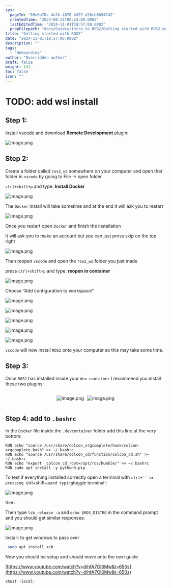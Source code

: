 ```yaml
---
sys:
  pageId: "89e0a78c-4e2b-4070-b327-d28cb0694742"
  createdTime: "2024-08-21T00:24:00.000Z"
  lastEditedTime: "2024-11-01T18:57:00.000Z"
  propFilepath: "docs/Guides/intro_to_ROS2/Getting started with ROS2.md"
title: "Getting started with ROS2"
date: "2024-11-01T18:57:00.000Z"
description: ""
tags:
  - "Onboarding"
author: "Overridden author"
draft: false
weight: 141
toc: false
icon: ""
---
```


# TODO: add wsl install

## Step 1:

[Install vscode](https://code.visualstudio.com/download) and download **Remote Development** plugin:

![image.png](https://prod-files-secure.s3.us-west-2.amazonaws.com/d518164a-d88e-44d1-a4ee-3adb3bd8bce0/efb52993-1881-4a40-b95e-6f020334f022/image.png?X-Amz-Algorithm=AWS4-HMAC-SHA256&X-Amz-Content-Sha256=UNSIGNED-PAYLOAD&X-Amz-Credential=ASIAZI2LB4666QCUNT3L%2F20250320%2Fus-west-2%2Fs3%2Faws4_request&X-Amz-Date=20250320T021545Z&X-Amz-Expires=3600&X-Amz-Security-Token=IQoJb3JpZ2luX2VjECoaCXVzLXdlc3QtMiJIMEYCIQCfeaW2W%2BM2dxfj2weYX7mmDY0Lhp1LzBbK1kII55xNyAIhAM0R6bi%2Biwsy4QHZUvrYQInz5XkIWgu8bajtvBaLnopdKogECIP%2F%2F%2F%2F%2F%2F%2F%2F%2F%2FwEQABoMNjM3NDIzMTgzODA1IgygeQb7m5SYb9CZ53gq3AMRkng1hwc2Y9a3IX4%2FqqIWh4rzO4ajh9jKhwELT%2FAHqoGp6k2XUmTAddDz9Z83JsLLU7dU4MviJ2rIEpgazDhf%2FKSQsNZrTgu72vgijYO7gqQdWiub22lM2PzyLXphVnAOMpvHQ6lxOY%2BwdVtO64kguvx9ScwlaEVcBpMqkWt5L3NgVNZyCKS9E2Xj%2B%2FZUsG2m1wB28aAtlNn7WQ%2Fg37HPzAafg91MqaI7VlSa1oMu7GXVQ74Dd6YvRYaphuPgdkqAXP%2BJ67QjKDtqP8wYFjnQ%2FD6%2B60A0s6f8wlJ3e09qj5y3ukuADSdUSY2KyhKxGeMitaVKw4ZI9fBYMRnBqIKikcr%2FxAOL6TPwRc0fs7OIHd7Y04P%2Fk2zopnqlsSfkqXWMhFX0dkY8fR2Oq06YgdubXIjO4seOpGdp5PqGtAIqfWAU4pUbv5nblMLpqlKBK8Tdb8yDA1XMIZ7FLyrCcunwhtX2aK6kwdoYBHIyjK%2Blhm9SZu%2Bgf7T7eRpIoCyoHKmolxZYTogvmbZIREKTz2j3X7nOf8le8uezRAJlrBmCORCv715i3FgB9bmBoMd8357X4MsVfBvHRrXIYns1aL0KknispbEWBrLzrkoNDkLzkfMijX5ybH%2B%2B8CNB6DDt6e2%2BBjqkAYHyUfS%2FyLGwAN4CfE4CSoswBYgfrdlgcNTmCQVgBl4x0Z2z3b8ZPrZSGHDwPeQ9K2jxJ%2FybuSJ%2Fq%2FdAiFdZKch6EUrNlCTMoTT8wTiigqrCeoWVjeTaOtAnWuE7H6H4DqLKEs0VptGHCx%2BjSGm3Q8BjyKzbqwGG5NkJTYNP26a1IChCRfE9zKL2ReTL7rBGAQR14fVTbKTCySvk7eKzr2uqVfgY&X-Amz-Signature=83e6459761ea9460e2efd330908304911f8e19ea4bfc5f237034498de5cf89ec&X-Amz-SignedHeaders=host&x-id=GetObject)

## Step 2:

Create a folder called `ros2_ws` somewhere on your computer and open that folder in `vscode` by going to File → open folder 

`ctrl+shift+p` and type: **Install Docker**

![image.png](https://prod-files-secure.s3.us-west-2.amazonaws.com/d518164a-d88e-44d1-a4ee-3adb3bd8bce0/2269dc0e-1cd5-47ff-bceb-c04ad9b2eab0/image.png?X-Amz-Algorithm=AWS4-HMAC-SHA256&X-Amz-Content-Sha256=UNSIGNED-PAYLOAD&X-Amz-Credential=ASIAZI2LB4666QCUNT3L%2F20250320%2Fus-west-2%2Fs3%2Faws4_request&X-Amz-Date=20250320T021545Z&X-Amz-Expires=3600&X-Amz-Security-Token=IQoJb3JpZ2luX2VjECoaCXVzLXdlc3QtMiJIMEYCIQCfeaW2W%2BM2dxfj2weYX7mmDY0Lhp1LzBbK1kII55xNyAIhAM0R6bi%2Biwsy4QHZUvrYQInz5XkIWgu8bajtvBaLnopdKogECIP%2F%2F%2F%2F%2F%2F%2F%2F%2F%2FwEQABoMNjM3NDIzMTgzODA1IgygeQb7m5SYb9CZ53gq3AMRkng1hwc2Y9a3IX4%2FqqIWh4rzO4ajh9jKhwELT%2FAHqoGp6k2XUmTAddDz9Z83JsLLU7dU4MviJ2rIEpgazDhf%2FKSQsNZrTgu72vgijYO7gqQdWiub22lM2PzyLXphVnAOMpvHQ6lxOY%2BwdVtO64kguvx9ScwlaEVcBpMqkWt5L3NgVNZyCKS9E2Xj%2B%2FZUsG2m1wB28aAtlNn7WQ%2Fg37HPzAafg91MqaI7VlSa1oMu7GXVQ74Dd6YvRYaphuPgdkqAXP%2BJ67QjKDtqP8wYFjnQ%2FD6%2B60A0s6f8wlJ3e09qj5y3ukuADSdUSY2KyhKxGeMitaVKw4ZI9fBYMRnBqIKikcr%2FxAOL6TPwRc0fs7OIHd7Y04P%2Fk2zopnqlsSfkqXWMhFX0dkY8fR2Oq06YgdubXIjO4seOpGdp5PqGtAIqfWAU4pUbv5nblMLpqlKBK8Tdb8yDA1XMIZ7FLyrCcunwhtX2aK6kwdoYBHIyjK%2Blhm9SZu%2Bgf7T7eRpIoCyoHKmolxZYTogvmbZIREKTz2j3X7nOf8le8uezRAJlrBmCORCv715i3FgB9bmBoMd8357X4MsVfBvHRrXIYns1aL0KknispbEWBrLzrkoNDkLzkfMijX5ybH%2B%2B8CNB6DDt6e2%2BBjqkAYHyUfS%2FyLGwAN4CfE4CSoswBYgfrdlgcNTmCQVgBl4x0Z2z3b8ZPrZSGHDwPeQ9K2jxJ%2FybuSJ%2Fq%2FdAiFdZKch6EUrNlCTMoTT8wTiigqrCeoWVjeTaOtAnWuE7H6H4DqLKEs0VptGHCx%2BjSGm3Q8BjyKzbqwGG5NkJTYNP26a1IChCRfE9zKL2ReTL7rBGAQR14fVTbKTCySvk7eKzr2uqVfgY&X-Amz-Signature=9274be7ff69f6cd56a5766318d897e3a33c674e2623f64d4f524fa25ea1db75a&X-Amz-SignedHeaders=host&x-id=GetObject)

The `Docker` install will take sometime and at the end it will ask you to restart

![image.png](https://prod-files-secure.s3.us-west-2.amazonaws.com/d518164a-d88e-44d1-a4ee-3adb3bd8bce0/ed233f78-be33-4b1f-b89c-9c346c0e961e/image.png?X-Amz-Algorithm=AWS4-HMAC-SHA256&X-Amz-Content-Sha256=UNSIGNED-PAYLOAD&X-Amz-Credential=ASIAZI2LB4666QCUNT3L%2F20250320%2Fus-west-2%2Fs3%2Faws4_request&X-Amz-Date=20250320T021545Z&X-Amz-Expires=3600&X-Amz-Security-Token=IQoJb3JpZ2luX2VjECoaCXVzLXdlc3QtMiJIMEYCIQCfeaW2W%2BM2dxfj2weYX7mmDY0Lhp1LzBbK1kII55xNyAIhAM0R6bi%2Biwsy4QHZUvrYQInz5XkIWgu8bajtvBaLnopdKogECIP%2F%2F%2F%2F%2F%2F%2F%2F%2F%2FwEQABoMNjM3NDIzMTgzODA1IgygeQb7m5SYb9CZ53gq3AMRkng1hwc2Y9a3IX4%2FqqIWh4rzO4ajh9jKhwELT%2FAHqoGp6k2XUmTAddDz9Z83JsLLU7dU4MviJ2rIEpgazDhf%2FKSQsNZrTgu72vgijYO7gqQdWiub22lM2PzyLXphVnAOMpvHQ6lxOY%2BwdVtO64kguvx9ScwlaEVcBpMqkWt5L3NgVNZyCKS9E2Xj%2B%2FZUsG2m1wB28aAtlNn7WQ%2Fg37HPzAafg91MqaI7VlSa1oMu7GXVQ74Dd6YvRYaphuPgdkqAXP%2BJ67QjKDtqP8wYFjnQ%2FD6%2B60A0s6f8wlJ3e09qj5y3ukuADSdUSY2KyhKxGeMitaVKw4ZI9fBYMRnBqIKikcr%2FxAOL6TPwRc0fs7OIHd7Y04P%2Fk2zopnqlsSfkqXWMhFX0dkY8fR2Oq06YgdubXIjO4seOpGdp5PqGtAIqfWAU4pUbv5nblMLpqlKBK8Tdb8yDA1XMIZ7FLyrCcunwhtX2aK6kwdoYBHIyjK%2Blhm9SZu%2Bgf7T7eRpIoCyoHKmolxZYTogvmbZIREKTz2j3X7nOf8le8uezRAJlrBmCORCv715i3FgB9bmBoMd8357X4MsVfBvHRrXIYns1aL0KknispbEWBrLzrkoNDkLzkfMijX5ybH%2B%2B8CNB6DDt6e2%2BBjqkAYHyUfS%2FyLGwAN4CfE4CSoswBYgfrdlgcNTmCQVgBl4x0Z2z3b8ZPrZSGHDwPeQ9K2jxJ%2FybuSJ%2Fq%2FdAiFdZKch6EUrNlCTMoTT8wTiigqrCeoWVjeTaOtAnWuE7H6H4DqLKEs0VptGHCx%2BjSGm3Q8BjyKzbqwGG5NkJTYNP26a1IChCRfE9zKL2ReTL7rBGAQR14fVTbKTCySvk7eKzr2uqVfgY&X-Amz-Signature=fbe11bdaf0550765ab39a38a5f2fa8c89821f105d0683a3f877bae426bc7c415&X-Amz-SignedHeaders=host&x-id=GetObject)

Once you restart open `Docker` and finish the installation

It will ask you to make an account but you can just press skip on the top right

![image.png](https://prod-files-secure.s3.us-west-2.amazonaws.com/d518164a-d88e-44d1-a4ee-3adb3bd8bce0/21010ad9-1659-4fd9-9f59-9932a09b2a3d/image.png?X-Amz-Algorithm=AWS4-HMAC-SHA256&X-Amz-Content-Sha256=UNSIGNED-PAYLOAD&X-Amz-Credential=ASIAZI2LB4666QCUNT3L%2F20250320%2Fus-west-2%2Fs3%2Faws4_request&X-Amz-Date=20250320T021545Z&X-Amz-Expires=3600&X-Amz-Security-Token=IQoJb3JpZ2luX2VjECoaCXVzLXdlc3QtMiJIMEYCIQCfeaW2W%2BM2dxfj2weYX7mmDY0Lhp1LzBbK1kII55xNyAIhAM0R6bi%2Biwsy4QHZUvrYQInz5XkIWgu8bajtvBaLnopdKogECIP%2F%2F%2F%2F%2F%2F%2F%2F%2F%2FwEQABoMNjM3NDIzMTgzODA1IgygeQb7m5SYb9CZ53gq3AMRkng1hwc2Y9a3IX4%2FqqIWh4rzO4ajh9jKhwELT%2FAHqoGp6k2XUmTAddDz9Z83JsLLU7dU4MviJ2rIEpgazDhf%2FKSQsNZrTgu72vgijYO7gqQdWiub22lM2PzyLXphVnAOMpvHQ6lxOY%2BwdVtO64kguvx9ScwlaEVcBpMqkWt5L3NgVNZyCKS9E2Xj%2B%2FZUsG2m1wB28aAtlNn7WQ%2Fg37HPzAafg91MqaI7VlSa1oMu7GXVQ74Dd6YvRYaphuPgdkqAXP%2BJ67QjKDtqP8wYFjnQ%2FD6%2B60A0s6f8wlJ3e09qj5y3ukuADSdUSY2KyhKxGeMitaVKw4ZI9fBYMRnBqIKikcr%2FxAOL6TPwRc0fs7OIHd7Y04P%2Fk2zopnqlsSfkqXWMhFX0dkY8fR2Oq06YgdubXIjO4seOpGdp5PqGtAIqfWAU4pUbv5nblMLpqlKBK8Tdb8yDA1XMIZ7FLyrCcunwhtX2aK6kwdoYBHIyjK%2Blhm9SZu%2Bgf7T7eRpIoCyoHKmolxZYTogvmbZIREKTz2j3X7nOf8le8uezRAJlrBmCORCv715i3FgB9bmBoMd8357X4MsVfBvHRrXIYns1aL0KknispbEWBrLzrkoNDkLzkfMijX5ybH%2B%2B8CNB6DDt6e2%2BBjqkAYHyUfS%2FyLGwAN4CfE4CSoswBYgfrdlgcNTmCQVgBl4x0Z2z3b8ZPrZSGHDwPeQ9K2jxJ%2FybuSJ%2Fq%2FdAiFdZKch6EUrNlCTMoTT8wTiigqrCeoWVjeTaOtAnWuE7H6H4DqLKEs0VptGHCx%2BjSGm3Q8BjyKzbqwGG5NkJTYNP26a1IChCRfE9zKL2ReTL7rBGAQR14fVTbKTCySvk7eKzr2uqVfgY&X-Amz-Signature=715908360916136d792e9f85b7ccda088e2b8483f1f30be92cf1944a61e1388d&X-Amz-SignedHeaders=host&x-id=GetObject)

Then reopen `vscode` and open the `ros2_ws` folder you just made

press `ctrl+shift+p` and type: **reopen in container**

![image.png](https://prod-files-secure.s3.us-west-2.amazonaws.com/d518164a-d88e-44d1-a4ee-3adb3bd8bce0/4e93b8c2-41ad-488c-8095-c74205196118/image.png?X-Amz-Algorithm=AWS4-HMAC-SHA256&X-Amz-Content-Sha256=UNSIGNED-PAYLOAD&X-Amz-Credential=ASIAZI2LB4666QCUNT3L%2F20250320%2Fus-west-2%2Fs3%2Faws4_request&X-Amz-Date=20250320T021545Z&X-Amz-Expires=3600&X-Amz-Security-Token=IQoJb3JpZ2luX2VjECoaCXVzLXdlc3QtMiJIMEYCIQCfeaW2W%2BM2dxfj2weYX7mmDY0Lhp1LzBbK1kII55xNyAIhAM0R6bi%2Biwsy4QHZUvrYQInz5XkIWgu8bajtvBaLnopdKogECIP%2F%2F%2F%2F%2F%2F%2F%2F%2F%2FwEQABoMNjM3NDIzMTgzODA1IgygeQb7m5SYb9CZ53gq3AMRkng1hwc2Y9a3IX4%2FqqIWh4rzO4ajh9jKhwELT%2FAHqoGp6k2XUmTAddDz9Z83JsLLU7dU4MviJ2rIEpgazDhf%2FKSQsNZrTgu72vgijYO7gqQdWiub22lM2PzyLXphVnAOMpvHQ6lxOY%2BwdVtO64kguvx9ScwlaEVcBpMqkWt5L3NgVNZyCKS9E2Xj%2B%2FZUsG2m1wB28aAtlNn7WQ%2Fg37HPzAafg91MqaI7VlSa1oMu7GXVQ74Dd6YvRYaphuPgdkqAXP%2BJ67QjKDtqP8wYFjnQ%2FD6%2B60A0s6f8wlJ3e09qj5y3ukuADSdUSY2KyhKxGeMitaVKw4ZI9fBYMRnBqIKikcr%2FxAOL6TPwRc0fs7OIHd7Y04P%2Fk2zopnqlsSfkqXWMhFX0dkY8fR2Oq06YgdubXIjO4seOpGdp5PqGtAIqfWAU4pUbv5nblMLpqlKBK8Tdb8yDA1XMIZ7FLyrCcunwhtX2aK6kwdoYBHIyjK%2Blhm9SZu%2Bgf7T7eRpIoCyoHKmolxZYTogvmbZIREKTz2j3X7nOf8le8uezRAJlrBmCORCv715i3FgB9bmBoMd8357X4MsVfBvHRrXIYns1aL0KknispbEWBrLzrkoNDkLzkfMijX5ybH%2B%2B8CNB6DDt6e2%2BBjqkAYHyUfS%2FyLGwAN4CfE4CSoswBYgfrdlgcNTmCQVgBl4x0Z2z3b8ZPrZSGHDwPeQ9K2jxJ%2FybuSJ%2Fq%2FdAiFdZKch6EUrNlCTMoTT8wTiigqrCeoWVjeTaOtAnWuE7H6H4DqLKEs0VptGHCx%2BjSGm3Q8BjyKzbqwGG5NkJTYNP26a1IChCRfE9zKL2ReTL7rBGAQR14fVTbKTCySvk7eKzr2uqVfgY&X-Amz-Signature=0bed63a4921da2d06ad45c31a4d8622b5a78c62099e7b6fb631ad6d1d3931693&X-Amz-SignedHeaders=host&x-id=GetObject)

Choose “Add configuration to workspace”

![image.png](https://prod-files-secure.s3.us-west-2.amazonaws.com/d518164a-d88e-44d1-a4ee-3adb3bd8bce0/9560b282-5060-4989-ba37-97e7b2c22476/image.png?X-Amz-Algorithm=AWS4-HMAC-SHA256&X-Amz-Content-Sha256=UNSIGNED-PAYLOAD&X-Amz-Credential=ASIAZI2LB4666QCUNT3L%2F20250320%2Fus-west-2%2Fs3%2Faws4_request&X-Amz-Date=20250320T021545Z&X-Amz-Expires=3600&X-Amz-Security-Token=IQoJb3JpZ2luX2VjECoaCXVzLXdlc3QtMiJIMEYCIQCfeaW2W%2BM2dxfj2weYX7mmDY0Lhp1LzBbK1kII55xNyAIhAM0R6bi%2Biwsy4QHZUvrYQInz5XkIWgu8bajtvBaLnopdKogECIP%2F%2F%2F%2F%2F%2F%2F%2F%2F%2FwEQABoMNjM3NDIzMTgzODA1IgygeQb7m5SYb9CZ53gq3AMRkng1hwc2Y9a3IX4%2FqqIWh4rzO4ajh9jKhwELT%2FAHqoGp6k2XUmTAddDz9Z83JsLLU7dU4MviJ2rIEpgazDhf%2FKSQsNZrTgu72vgijYO7gqQdWiub22lM2PzyLXphVnAOMpvHQ6lxOY%2BwdVtO64kguvx9ScwlaEVcBpMqkWt5L3NgVNZyCKS9E2Xj%2B%2FZUsG2m1wB28aAtlNn7WQ%2Fg37HPzAafg91MqaI7VlSa1oMu7GXVQ74Dd6YvRYaphuPgdkqAXP%2BJ67QjKDtqP8wYFjnQ%2FD6%2B60A0s6f8wlJ3e09qj5y3ukuADSdUSY2KyhKxGeMitaVKw4ZI9fBYMRnBqIKikcr%2FxAOL6TPwRc0fs7OIHd7Y04P%2Fk2zopnqlsSfkqXWMhFX0dkY8fR2Oq06YgdubXIjO4seOpGdp5PqGtAIqfWAU4pUbv5nblMLpqlKBK8Tdb8yDA1XMIZ7FLyrCcunwhtX2aK6kwdoYBHIyjK%2Blhm9SZu%2Bgf7T7eRpIoCyoHKmolxZYTogvmbZIREKTz2j3X7nOf8le8uezRAJlrBmCORCv715i3FgB9bmBoMd8357X4MsVfBvHRrXIYns1aL0KknispbEWBrLzrkoNDkLzkfMijX5ybH%2B%2B8CNB6DDt6e2%2BBjqkAYHyUfS%2FyLGwAN4CfE4CSoswBYgfrdlgcNTmCQVgBl4x0Z2z3b8ZPrZSGHDwPeQ9K2jxJ%2FybuSJ%2Fq%2FdAiFdZKch6EUrNlCTMoTT8wTiigqrCeoWVjeTaOtAnWuE7H6H4DqLKEs0VptGHCx%2BjSGm3Q8BjyKzbqwGG5NkJTYNP26a1IChCRfE9zKL2ReTL7rBGAQR14fVTbKTCySvk7eKzr2uqVfgY&X-Amz-Signature=eb313854a85d654073ec57508e9bb88a73a1080168def75604232f9ed3c56b31&X-Amz-SignedHeaders=host&x-id=GetObject)

![image.png](https://prod-files-secure.s3.us-west-2.amazonaws.com/d518164a-d88e-44d1-a4ee-3adb3bd8bce0/2ee63f81-886b-48e8-a553-dc6e5eac99e4/image.png?X-Amz-Algorithm=AWS4-HMAC-SHA256&X-Amz-Content-Sha256=UNSIGNED-PAYLOAD&X-Amz-Credential=ASIAZI2LB4666QCUNT3L%2F20250320%2Fus-west-2%2Fs3%2Faws4_request&X-Amz-Date=20250320T021545Z&X-Amz-Expires=3600&X-Amz-Security-Token=IQoJb3JpZ2luX2VjECoaCXVzLXdlc3QtMiJIMEYCIQCfeaW2W%2BM2dxfj2weYX7mmDY0Lhp1LzBbK1kII55xNyAIhAM0R6bi%2Biwsy4QHZUvrYQInz5XkIWgu8bajtvBaLnopdKogECIP%2F%2F%2F%2F%2F%2F%2F%2F%2F%2FwEQABoMNjM3NDIzMTgzODA1IgygeQb7m5SYb9CZ53gq3AMRkng1hwc2Y9a3IX4%2FqqIWh4rzO4ajh9jKhwELT%2FAHqoGp6k2XUmTAddDz9Z83JsLLU7dU4MviJ2rIEpgazDhf%2FKSQsNZrTgu72vgijYO7gqQdWiub22lM2PzyLXphVnAOMpvHQ6lxOY%2BwdVtO64kguvx9ScwlaEVcBpMqkWt5L3NgVNZyCKS9E2Xj%2B%2FZUsG2m1wB28aAtlNn7WQ%2Fg37HPzAafg91MqaI7VlSa1oMu7GXVQ74Dd6YvRYaphuPgdkqAXP%2BJ67QjKDtqP8wYFjnQ%2FD6%2B60A0s6f8wlJ3e09qj5y3ukuADSdUSY2KyhKxGeMitaVKw4ZI9fBYMRnBqIKikcr%2FxAOL6TPwRc0fs7OIHd7Y04P%2Fk2zopnqlsSfkqXWMhFX0dkY8fR2Oq06YgdubXIjO4seOpGdp5PqGtAIqfWAU4pUbv5nblMLpqlKBK8Tdb8yDA1XMIZ7FLyrCcunwhtX2aK6kwdoYBHIyjK%2Blhm9SZu%2Bgf7T7eRpIoCyoHKmolxZYTogvmbZIREKTz2j3X7nOf8le8uezRAJlrBmCORCv715i3FgB9bmBoMd8357X4MsVfBvHRrXIYns1aL0KknispbEWBrLzrkoNDkLzkfMijX5ybH%2B%2B8CNB6DDt6e2%2BBjqkAYHyUfS%2FyLGwAN4CfE4CSoswBYgfrdlgcNTmCQVgBl4x0Z2z3b8ZPrZSGHDwPeQ9K2jxJ%2FybuSJ%2Fq%2FdAiFdZKch6EUrNlCTMoTT8wTiigqrCeoWVjeTaOtAnWuE7H6H4DqLKEs0VptGHCx%2BjSGm3Q8BjyKzbqwGG5NkJTYNP26a1IChCRfE9zKL2ReTL7rBGAQR14fVTbKTCySvk7eKzr2uqVfgY&X-Amz-Signature=58776ac242a8e581a8c31c2af23bf325f813a77b0e16818b7d74660c3a9ddb0b&X-Amz-SignedHeaders=host&x-id=GetObject)

![image.png](https://prod-files-secure.s3.us-west-2.amazonaws.com/d518164a-d88e-44d1-a4ee-3adb3bd8bce0/ae1580b2-b048-407e-aed9-b584224a7a04/image.png?X-Amz-Algorithm=AWS4-HMAC-SHA256&X-Amz-Content-Sha256=UNSIGNED-PAYLOAD&X-Amz-Credential=ASIAZI2LB4666QCUNT3L%2F20250320%2Fus-west-2%2Fs3%2Faws4_request&X-Amz-Date=20250320T021545Z&X-Amz-Expires=3600&X-Amz-Security-Token=IQoJb3JpZ2luX2VjECoaCXVzLXdlc3QtMiJIMEYCIQCfeaW2W%2BM2dxfj2weYX7mmDY0Lhp1LzBbK1kII55xNyAIhAM0R6bi%2Biwsy4QHZUvrYQInz5XkIWgu8bajtvBaLnopdKogECIP%2F%2F%2F%2F%2F%2F%2F%2F%2F%2FwEQABoMNjM3NDIzMTgzODA1IgygeQb7m5SYb9CZ53gq3AMRkng1hwc2Y9a3IX4%2FqqIWh4rzO4ajh9jKhwELT%2FAHqoGp6k2XUmTAddDz9Z83JsLLU7dU4MviJ2rIEpgazDhf%2FKSQsNZrTgu72vgijYO7gqQdWiub22lM2PzyLXphVnAOMpvHQ6lxOY%2BwdVtO64kguvx9ScwlaEVcBpMqkWt5L3NgVNZyCKS9E2Xj%2B%2FZUsG2m1wB28aAtlNn7WQ%2Fg37HPzAafg91MqaI7VlSa1oMu7GXVQ74Dd6YvRYaphuPgdkqAXP%2BJ67QjKDtqP8wYFjnQ%2FD6%2B60A0s6f8wlJ3e09qj5y3ukuADSdUSY2KyhKxGeMitaVKw4ZI9fBYMRnBqIKikcr%2FxAOL6TPwRc0fs7OIHd7Y04P%2Fk2zopnqlsSfkqXWMhFX0dkY8fR2Oq06YgdubXIjO4seOpGdp5PqGtAIqfWAU4pUbv5nblMLpqlKBK8Tdb8yDA1XMIZ7FLyrCcunwhtX2aK6kwdoYBHIyjK%2Blhm9SZu%2Bgf7T7eRpIoCyoHKmolxZYTogvmbZIREKTz2j3X7nOf8le8uezRAJlrBmCORCv715i3FgB9bmBoMd8357X4MsVfBvHRrXIYns1aL0KknispbEWBrLzrkoNDkLzkfMijX5ybH%2B%2B8CNB6DDt6e2%2BBjqkAYHyUfS%2FyLGwAN4CfE4CSoswBYgfrdlgcNTmCQVgBl4x0Z2z3b8ZPrZSGHDwPeQ9K2jxJ%2FybuSJ%2Fq%2FdAiFdZKch6EUrNlCTMoTT8wTiigqrCeoWVjeTaOtAnWuE7H6H4DqLKEs0VptGHCx%2BjSGm3Q8BjyKzbqwGG5NkJTYNP26a1IChCRfE9zKL2ReTL7rBGAQR14fVTbKTCySvk7eKzr2uqVfgY&X-Amz-Signature=3623b4f46bc802a2616a83983f56c08e82919db27d61c643be2ba9a0149669d9&X-Amz-SignedHeaders=host&x-id=GetObject)

![image.png](https://prod-files-secure.s3.us-west-2.amazonaws.com/d518164a-d88e-44d1-a4ee-3adb3bd8bce0/53255b28-f75e-430f-b9e3-c0ac8577e42b/image.png?X-Amz-Algorithm=AWS4-HMAC-SHA256&X-Amz-Content-Sha256=UNSIGNED-PAYLOAD&X-Amz-Credential=ASIAZI2LB4666QCUNT3L%2F20250320%2Fus-west-2%2Fs3%2Faws4_request&X-Amz-Date=20250320T021545Z&X-Amz-Expires=3600&X-Amz-Security-Token=IQoJb3JpZ2luX2VjECoaCXVzLXdlc3QtMiJIMEYCIQCfeaW2W%2BM2dxfj2weYX7mmDY0Lhp1LzBbK1kII55xNyAIhAM0R6bi%2Biwsy4QHZUvrYQInz5XkIWgu8bajtvBaLnopdKogECIP%2F%2F%2F%2F%2F%2F%2F%2F%2F%2FwEQABoMNjM3NDIzMTgzODA1IgygeQb7m5SYb9CZ53gq3AMRkng1hwc2Y9a3IX4%2FqqIWh4rzO4ajh9jKhwELT%2FAHqoGp6k2XUmTAddDz9Z83JsLLU7dU4MviJ2rIEpgazDhf%2FKSQsNZrTgu72vgijYO7gqQdWiub22lM2PzyLXphVnAOMpvHQ6lxOY%2BwdVtO64kguvx9ScwlaEVcBpMqkWt5L3NgVNZyCKS9E2Xj%2B%2FZUsG2m1wB28aAtlNn7WQ%2Fg37HPzAafg91MqaI7VlSa1oMu7GXVQ74Dd6YvRYaphuPgdkqAXP%2BJ67QjKDtqP8wYFjnQ%2FD6%2B60A0s6f8wlJ3e09qj5y3ukuADSdUSY2KyhKxGeMitaVKw4ZI9fBYMRnBqIKikcr%2FxAOL6TPwRc0fs7OIHd7Y04P%2Fk2zopnqlsSfkqXWMhFX0dkY8fR2Oq06YgdubXIjO4seOpGdp5PqGtAIqfWAU4pUbv5nblMLpqlKBK8Tdb8yDA1XMIZ7FLyrCcunwhtX2aK6kwdoYBHIyjK%2Blhm9SZu%2Bgf7T7eRpIoCyoHKmolxZYTogvmbZIREKTz2j3X7nOf8le8uezRAJlrBmCORCv715i3FgB9bmBoMd8357X4MsVfBvHRrXIYns1aL0KknispbEWBrLzrkoNDkLzkfMijX5ybH%2B%2B8CNB6DDt6e2%2BBjqkAYHyUfS%2FyLGwAN4CfE4CSoswBYgfrdlgcNTmCQVgBl4x0Z2z3b8ZPrZSGHDwPeQ9K2jxJ%2FybuSJ%2Fq%2FdAiFdZKch6EUrNlCTMoTT8wTiigqrCeoWVjeTaOtAnWuE7H6H4DqLKEs0VptGHCx%2BjSGm3Q8BjyKzbqwGG5NkJTYNP26a1IChCRfE9zKL2ReTL7rBGAQR14fVTbKTCySvk7eKzr2uqVfgY&X-Amz-Signature=d6d0f81c6cb13521798d51e9378722fef6cd2bd4c2c7b13ad9caffff2c10da8d&X-Amz-SignedHeaders=host&x-id=GetObject)

![image.png](https://prod-files-secure.s3.us-west-2.amazonaws.com/d518164a-d88e-44d1-a4ee-3adb3bd8bce0/7c562767-5af9-4ffb-97d1-327bcdf4ee00/image.png?X-Amz-Algorithm=AWS4-HMAC-SHA256&X-Amz-Content-Sha256=UNSIGNED-PAYLOAD&X-Amz-Credential=ASIAZI2LB4666QCUNT3L%2F20250320%2Fus-west-2%2Fs3%2Faws4_request&X-Amz-Date=20250320T021545Z&X-Amz-Expires=3600&X-Amz-Security-Token=IQoJb3JpZ2luX2VjECoaCXVzLXdlc3QtMiJIMEYCIQCfeaW2W%2BM2dxfj2weYX7mmDY0Lhp1LzBbK1kII55xNyAIhAM0R6bi%2Biwsy4QHZUvrYQInz5XkIWgu8bajtvBaLnopdKogECIP%2F%2F%2F%2F%2F%2F%2F%2F%2F%2FwEQABoMNjM3NDIzMTgzODA1IgygeQb7m5SYb9CZ53gq3AMRkng1hwc2Y9a3IX4%2FqqIWh4rzO4ajh9jKhwELT%2FAHqoGp6k2XUmTAddDz9Z83JsLLU7dU4MviJ2rIEpgazDhf%2FKSQsNZrTgu72vgijYO7gqQdWiub22lM2PzyLXphVnAOMpvHQ6lxOY%2BwdVtO64kguvx9ScwlaEVcBpMqkWt5L3NgVNZyCKS9E2Xj%2B%2FZUsG2m1wB28aAtlNn7WQ%2Fg37HPzAafg91MqaI7VlSa1oMu7GXVQ74Dd6YvRYaphuPgdkqAXP%2BJ67QjKDtqP8wYFjnQ%2FD6%2B60A0s6f8wlJ3e09qj5y3ukuADSdUSY2KyhKxGeMitaVKw4ZI9fBYMRnBqIKikcr%2FxAOL6TPwRc0fs7OIHd7Y04P%2Fk2zopnqlsSfkqXWMhFX0dkY8fR2Oq06YgdubXIjO4seOpGdp5PqGtAIqfWAU4pUbv5nblMLpqlKBK8Tdb8yDA1XMIZ7FLyrCcunwhtX2aK6kwdoYBHIyjK%2Blhm9SZu%2Bgf7T7eRpIoCyoHKmolxZYTogvmbZIREKTz2j3X7nOf8le8uezRAJlrBmCORCv715i3FgB9bmBoMd8357X4MsVfBvHRrXIYns1aL0KknispbEWBrLzrkoNDkLzkfMijX5ybH%2B%2B8CNB6DDt6e2%2BBjqkAYHyUfS%2FyLGwAN4CfE4CSoswBYgfrdlgcNTmCQVgBl4x0Z2z3b8ZPrZSGHDwPeQ9K2jxJ%2FybuSJ%2Fq%2FdAiFdZKch6EUrNlCTMoTT8wTiigqrCeoWVjeTaOtAnWuE7H6H4DqLKEs0VptGHCx%2BjSGm3Q8BjyKzbqwGG5NkJTYNP26a1IChCRfE9zKL2ReTL7rBGAQR14fVTbKTCySvk7eKzr2uqVfgY&X-Amz-Signature=fa5f9f7fe355353ce07706ee2f6a8c3a6b185dc41c97717c6feff3e0f15d918a&X-Amz-SignedHeaders=host&x-id=GetObject)

`vscode` will now install `ROS2` onto your computer so this may take some time.

## Step 3:

Once `ROS2` has installed inside your `dev-container` I recommend you install these two plugins:

<div style="display: flex;flex-direction: row; column-gap:10px; max-width: 630px;justify-content: center;">
<div>

![image.png](https://prod-files-secure.s3.us-west-2.amazonaws.com/d518164a-d88e-44d1-a4ee-3adb3bd8bce0/3fc3d550-5a54-4ba1-ba6b-faa01cdb7369/image.png?X-Amz-Algorithm=AWS4-HMAC-SHA256&X-Amz-Content-Sha256=UNSIGNED-PAYLOAD&X-Amz-Credential=ASIAZI2LB4666B5FBV5P%2F20250320%2Fus-west-2%2Fs3%2Faws4_request&X-Amz-Date=20250320T021547Z&X-Amz-Expires=3600&X-Amz-Security-Token=IQoJb3JpZ2luX2VjECoaCXVzLXdlc3QtMiJHMEUCIBEQ18Fsp6L56AYQ7TbdtXpzUMqeJ6lSHyE2U2rcH0BoAiEAlfc1m%2FcchxZWr7SEXigXeoYn1EOfH%2FsoJ4W2uGzqBn0qiAQIg%2F%2F%2F%2F%2F%2F%2F%2F%2F%2F%2FARAAGgw2Mzc0MjMxODM4MDUiDK6x5QdGby3omUk0JyrcA%2FXnKAZO6Yufl8fVuglEIxLeAiNSf2zuO2pd9SckhuYRmng2YfhxZjp%2FpKTVpJqI6voMiGvxoaEY5AJqp2aIYrxbT2UwxnCJVP%2BH5Z5R17PHT1tbyjVodb0IkcXmDecqVILITFPW3o8WdV5xmejKD69BBsMF5wqnvjgHnszgvNIiDcq%2Fjml%2Bhr9NXM4JNxJMy%2BEPrAXSDeNKUVVTrljWUvzJUq4a1OX3GgA%2BhA7BaMeQbiiBYceNv69HEY1blzbU%2F0CZWqbVCHUl1NlSuEAekaW8z9TKG2oUWKGEsjpEpBlT2KDo1w5fN3cPjz9bwi4hn7D%2FecIpnI2zJjjEWv%2F0HPu%2FuPoBERRsqKnjsHyd5LqqoHuji41qrxLMf5vkJqxVV19VCkmULfPfEkh4O5T2IDet08jKCPBOg%2BZ6W%2BBOPn%2FSHUKOwCaLh%2F%2FnfJH9KgYx1xYGg5WOV4ORgKLwbTJOj7ncu%2FYPVe3rJKtu0FbQDNgi1ol8Z9DhSU4lHWTj7CIjAh%2ByN6D%2FiNmCQ5Gk7dxCx4fj5laNrz%2B1plcxa7hqCVmgbmjzXo4a7%2F2iPKyIyo9NRcCdpTSS%2BLY%2Fp2BFC8xGs8PZbxPFGpBqwBJ%2FWylB%2FfATzmUQOv33%2FYJsCcxSMLvp7b4GOqUBTnYOamSJZ%2BiQMbFV4xKZa9199SEfFKadqRfVpNewDI662tANIPcyOMT1XKBg7MmfW2pGoXkI%2BMmr69bSNUE5BuEBT%2BASKhFI%2ByczscrbI5gPNK70UX%2BtyGHcBZY558IkLQSKAb1QCNaHKrurBFmqDsC2OZ1OvTLzfwJ%2B3OIFHewSVQkxLjwzkaSsO8%2F4Ldb2C8OqVdPgF8ck4OkXELGvcUGr0I6m&X-Amz-Signature=239ff50213c1d1314bdfb0027b3e0978783599f54820d353ddeb94564a5fd2c1&X-Amz-SignedHeaders=host&x-id=GetObject)

</div>
<div>

![image.png](https://prod-files-secure.s3.us-west-2.amazonaws.com/d518164a-d88e-44d1-a4ee-3adb3bd8bce0/d994cc66-13c2-4093-a5a3-f84cf4601a82/image.png?X-Amz-Algorithm=AWS4-HMAC-SHA256&X-Amz-Content-Sha256=UNSIGNED-PAYLOAD&X-Amz-Credential=ASIAZI2LB466ULXS55U7%2F20250320%2Fus-west-2%2Fs3%2Faws4_request&X-Amz-Date=20250320T021548Z&X-Amz-Expires=3600&X-Amz-Security-Token=IQoJb3JpZ2luX2VjECoaCXVzLXdlc3QtMiJHMEUCIQCSKe3sFxnVZdpjTa%2BeJijTH6z1O6EDfhVvsv8hVutu6wIgfV2qKHSDtqMFzAHepp3PzcVJjh2wy%2BxPYf%2FxvvOSrpQqiAQIg%2F%2F%2F%2F%2F%2F%2F%2F%2F%2F%2FARAAGgw2Mzc0MjMxODM4MDUiDK0HpzfVF8FLoULJeyrcAxlTeGSXrYCuC0hUjqNHRa9%2FAItuvJvBxtsfGXlc2qb5zoKJfGu2oj%2FDeABm%2FsrHSe0tBsl099%2BnOc6HayRX5IuXubFYNMIBspcNPp4Sw31WlY3Bh3ANMABTQxKp4CHM4vT6G79Qg8zqc4xnf8xff3uA1Np5zA9hHjoBRXy%2Fs0Sh1x1R8c2n5mTW%2FrAv7XMoS9h2A18dBK%2BtzzL%2Fhi4sbIA08P0uxH3p3Rj%2BWzc%2F5uTQ3fV2BHvP3DD2vtKSvEpgwxW3E%2Bk%2FZraY9umRdtAuUzBMuNpQgPg%2Bbglm9e7n5jWHgOVNtjQ9h0A3oQE5ThKvliByfyxnQuAgTpQi%2BiacZqDLYbiVuDGoFH7E9TtIkR6jb%2BIsEr9ih3n32EpMUQsj6QFjZmfuAkA2Hwyc7pZZJrBmWuS%2Bsg9NSc7VO53IFU%2FO4jZKJZQJaDXYKHynYBCNqPmxHF9Y3XsU87pIadmGgbg%2BfpHC%2BXgZpPEYg4OnwLjE51ml3NqE%2Bhu7gnv5ZeKlKn7FlR%2F3d2FLfrjG0mDQ8f0B5yOwlZdz2FOqjS1QzMa%2FcREvdTGBdWPVZX4H6FcA3%2BVdynE5atU7w4Mru7Ia0WHXHFLc40nRZ7eB43cCx6QKU8AOXq6gMHsxiRHfMO3p7b4GOqUBuojmLdKNuY1fO%2BxcZ1wqrml6CYZbQZoEIurCAoCTE%2B5ueTzzonBS5UetgIclE%2Ffk0d8NI5SK98KHuuEgbCTR7RAMMrUKTqnnL8UgEa3Wfkqvjb13tSSgD6MIZgqBur1yXpqeWN25DZGjwXyIQPj5n3abe3a%2BEHImlNwRm3QqUSennZ9HzJfghwIYFWie%2FTYL1cOqz82bDkicFgSqhNCbM0lMfv7J&X-Amz-Signature=7c1dd4940d5c410a290827f6cc636be4504364aefa662f0897c28adbec7bc359&X-Amz-SignedHeaders=host&x-id=GetObject)

</div>
</div>

## Step 4: add to `.bashrc`

In the `Docker` file inside the `.devcontainer` folder add this line at the very bottom: 

```docker
RUN echo "source /usr/share/colcon_argcomplete/hook/colcon-argcomplete.bash" >> ~/.bashrc
RUN echo "source /usr/share/colcon_cd/function/colcon_cd.sh" >> ~/.bashrc
RUN echo "export _colcon_cd_root=/opt/ros/humble/" >> ~/.bashrc
RUN sudo apt install -y python3-pip 
```

To test if everything installed correctly open a terminal with `ctrl+`` or pressing `ctrl+shift+p` and typing `toggle terminal`:

![image.png](https://prod-files-secure.s3.us-west-2.amazonaws.com/d518164a-d88e-44d1-a4ee-3adb3bd8bce0/6a4943d8-b04e-4c02-9a58-775f3384d1a5/image.png?X-Amz-Algorithm=AWS4-HMAC-SHA256&X-Amz-Content-Sha256=UNSIGNED-PAYLOAD&X-Amz-Credential=ASIAZI2LB4666QCUNT3L%2F20250320%2Fus-west-2%2Fs3%2Faws4_request&X-Amz-Date=20250320T021545Z&X-Amz-Expires=3600&X-Amz-Security-Token=IQoJb3JpZ2luX2VjECoaCXVzLXdlc3QtMiJIMEYCIQCfeaW2W%2BM2dxfj2weYX7mmDY0Lhp1LzBbK1kII55xNyAIhAM0R6bi%2Biwsy4QHZUvrYQInz5XkIWgu8bajtvBaLnopdKogECIP%2F%2F%2F%2F%2F%2F%2F%2F%2F%2FwEQABoMNjM3NDIzMTgzODA1IgygeQb7m5SYb9CZ53gq3AMRkng1hwc2Y9a3IX4%2FqqIWh4rzO4ajh9jKhwELT%2FAHqoGp6k2XUmTAddDz9Z83JsLLU7dU4MviJ2rIEpgazDhf%2FKSQsNZrTgu72vgijYO7gqQdWiub22lM2PzyLXphVnAOMpvHQ6lxOY%2BwdVtO64kguvx9ScwlaEVcBpMqkWt5L3NgVNZyCKS9E2Xj%2B%2FZUsG2m1wB28aAtlNn7WQ%2Fg37HPzAafg91MqaI7VlSa1oMu7GXVQ74Dd6YvRYaphuPgdkqAXP%2BJ67QjKDtqP8wYFjnQ%2FD6%2B60A0s6f8wlJ3e09qj5y3ukuADSdUSY2KyhKxGeMitaVKw4ZI9fBYMRnBqIKikcr%2FxAOL6TPwRc0fs7OIHd7Y04P%2Fk2zopnqlsSfkqXWMhFX0dkY8fR2Oq06YgdubXIjO4seOpGdp5PqGtAIqfWAU4pUbv5nblMLpqlKBK8Tdb8yDA1XMIZ7FLyrCcunwhtX2aK6kwdoYBHIyjK%2Blhm9SZu%2Bgf7T7eRpIoCyoHKmolxZYTogvmbZIREKTz2j3X7nOf8le8uezRAJlrBmCORCv715i3FgB9bmBoMd8357X4MsVfBvHRrXIYns1aL0KknispbEWBrLzrkoNDkLzkfMijX5ybH%2B%2B8CNB6DDt6e2%2BBjqkAYHyUfS%2FyLGwAN4CfE4CSoswBYgfrdlgcNTmCQVgBl4x0Z2z3b8ZPrZSGHDwPeQ9K2jxJ%2FybuSJ%2Fq%2FdAiFdZKch6EUrNlCTMoTT8wTiigqrCeoWVjeTaOtAnWuE7H6H4DqLKEs0VptGHCx%2BjSGm3Q8BjyKzbqwGG5NkJTYNP26a1IChCRfE9zKL2ReTL7rBGAQR14fVTbKTCySvk7eKzr2uqVfgY&X-Amz-Signature=8708b3566afe4135808631cce5a45c5d9d60e08dd92c16d06c7a81dbb02c6e12&X-Amz-SignedHeaders=host&x-id=GetObject)

then 

Then type `lsb_release -a` and `echo $ROS_DISTRO` in the command prompt and you should get similar responses:

![image.png](https://prod-files-secure.s3.us-west-2.amazonaws.com/d518164a-d88e-44d1-a4ee-3adb3bd8bce0/3e635dec-a805-4e85-8b9e-d000e5b71a4e/image.png?X-Amz-Algorithm=AWS4-HMAC-SHA256&X-Amz-Content-Sha256=UNSIGNED-PAYLOAD&X-Amz-Credential=ASIAZI2LB4666QCUNT3L%2F20250320%2Fus-west-2%2Fs3%2Faws4_request&X-Amz-Date=20250320T021545Z&X-Amz-Expires=3600&X-Amz-Security-Token=IQoJb3JpZ2luX2VjECoaCXVzLXdlc3QtMiJIMEYCIQCfeaW2W%2BM2dxfj2weYX7mmDY0Lhp1LzBbK1kII55xNyAIhAM0R6bi%2Biwsy4QHZUvrYQInz5XkIWgu8bajtvBaLnopdKogECIP%2F%2F%2F%2F%2F%2F%2F%2F%2F%2FwEQABoMNjM3NDIzMTgzODA1IgygeQb7m5SYb9CZ53gq3AMRkng1hwc2Y9a3IX4%2FqqIWh4rzO4ajh9jKhwELT%2FAHqoGp6k2XUmTAddDz9Z83JsLLU7dU4MviJ2rIEpgazDhf%2FKSQsNZrTgu72vgijYO7gqQdWiub22lM2PzyLXphVnAOMpvHQ6lxOY%2BwdVtO64kguvx9ScwlaEVcBpMqkWt5L3NgVNZyCKS9E2Xj%2B%2FZUsG2m1wB28aAtlNn7WQ%2Fg37HPzAafg91MqaI7VlSa1oMu7GXVQ74Dd6YvRYaphuPgdkqAXP%2BJ67QjKDtqP8wYFjnQ%2FD6%2B60A0s6f8wlJ3e09qj5y3ukuADSdUSY2KyhKxGeMitaVKw4ZI9fBYMRnBqIKikcr%2FxAOL6TPwRc0fs7OIHd7Y04P%2Fk2zopnqlsSfkqXWMhFX0dkY8fR2Oq06YgdubXIjO4seOpGdp5PqGtAIqfWAU4pUbv5nblMLpqlKBK8Tdb8yDA1XMIZ7FLyrCcunwhtX2aK6kwdoYBHIyjK%2Blhm9SZu%2Bgf7T7eRpIoCyoHKmolxZYTogvmbZIREKTz2j3X7nOf8le8uezRAJlrBmCORCv715i3FgB9bmBoMd8357X4MsVfBvHRrXIYns1aL0KknispbEWBrLzrkoNDkLzkfMijX5ybH%2B%2B8CNB6DDt6e2%2BBjqkAYHyUfS%2FyLGwAN4CfE4CSoswBYgfrdlgcNTmCQVgBl4x0Z2z3b8ZPrZSGHDwPeQ9K2jxJ%2FybuSJ%2Fq%2FdAiFdZKch6EUrNlCTMoTT8wTiigqrCeoWVjeTaOtAnWuE7H6H4DqLKEs0VptGHCx%2BjSGm3Q8BjyKzbqwGG5NkJTYNP26a1IChCRfE9zKL2ReTL7rBGAQR14fVTbKTCySvk7eKzr2uqVfgY&X-Amz-Signature=14c9e85c260d5dce3239356735999fe06be8cf9d7530e3c6374a0223ccc394d9&X-Amz-SignedHeaders=host&x-id=GetObject)

Install:  to get windows to pass over

```bash
 sudo apt install xcb
```

Now you should be setup and should move onto the next guide 

[https://www.youtube.com/watch?v=dihfA7Ol6Mw&t=650s](https://www.youtube.com/watch?v=dihfA7Ol6Mw&t=650s)

```python
xhost +local:
```
